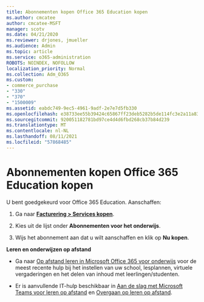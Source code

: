 ```yaml
---
title: Abonnementen kopen Office 365 Education kopen
ms.author: cmcatee
author: cmcatee-MSFT
manager: scotv
ms.date: 04/21/2020
ms.reviewer: drjones, jmueller
ms.audience: Admin
ms.topic: article
ms.service: o365-administration
ROBOTS: NOINDEX, NOFOLLOW
localization_priority: Normal
ms.collection: Adm_O365
ms.custom:
- commerce_purchase
- "330"
- "370"
- "1500009"
ms.assetid: eabdc749-9ec5-4961-9adf-2e7e7d5fb330
ms.openlocfilehash: e38733ee55b39424c65867ff23deb5282b5de114fc3e2a11a830be2dfba09eeb
ms.sourcegitcommit: 920051182781bd97ce4d4d6fbd268cb37b84d239
ms.translationtype: MT
ms.contentlocale: nl-NL
ms.lasthandoff: 08/11/2021
ms.locfileid: "57868485"
---
```

# <a name="how-to-purchase-office-365-education-plans"></a>Abonnementen kopen Office 365 Education kopen

U bent goedgekeurd voor Office 365 Education.  Aanschaffen:

1. Ga naar **[Facturering > Services kopen](https://portal.office.com/AdminPortal/Home#/catalog)**.

2. Kies uit de lijst onder **Abonnementen voor het onderwijs**.

3. Wijs het abonnement aan dat u wilt aanschaffen en klik op **Nu kopen**.

**Leren en onderwijzen op afstand**

- Ga naar [Op afstand leren in Microsoft Office 365 voor onderwijs](https://support.office.com/article/remote-teaching-and-learning-in-office-365-education-f651ccae-7b65-478b-8366-51bb884025c4) voor de meest recente hulp bij het instellen van uw school, lesplannen, virtuele vergaderingen en het delen van inhoud met leerlingen/studenten.

- Er is aanvullende IT-hulp beschikbaar in [Aan de slag met Microsoft Teams voor leren op afstand](https://docs.microsoft.com/MicrosoftTeams/remote-learning-edu) en [Overgaan op leren op afstand](https://www.microsoft.com/education/remote-learning).
